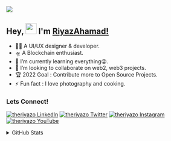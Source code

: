 <img src="https://1.bp.blogspot.com/-Qn4AMcBOaDs/YS50gXu_CSI/AAAAAAAAjW0/gOViyswx9nQ51PvT-I8XEsHZFMszEztLwCLcBGAsYHQ/s872/theriyazo%2Bgithub.png" background-color="#0D1117">

## Hey, <img src="https://github.com/TheDudeThatCode/TheDudeThatCode/blob/master/Assets/Hi.gif" width="29px"> I'm [RiyazAhamad!](https://www.theriyazo.com/about) 

- 🤸‍♂️ A UI/UX designer & developer.
- 🛸 A Blockchain enthusiast.
- 🌱 I’m currently learning everything😜.
- 💞️ I’m looking to collaborate on web2, web3 projects.
- 🏆 2022 Goal : Contribute more to Open Source Projects.
- ⚡ Fun fact : I love photography and cooking.

### Lets Connect! 
[![theriyazo LinkedIn][1.1]][1]
[![theriyazo Twitter][2.1]][2]
[![theriyazo Instagram][3.1]][3]
[![theriyazo YouTube][6.1]][6]

[1.1]: https://1.bp.blogspot.com/-jiWIubNhosI/YS5piJx5tHI/AAAAAAAAjVo/s_UAEno0cbwTHZwVRFg-NQPWHf6v9cC_QCLcBGAsYHQ/s56/theriyazo%2Blinkedin.png
[2.1]: https://1.bp.blogspot.com/-MU1ha1W3uQY/YS5pisCwulI/AAAAAAAAjVw/TG9UYj_GMicHoHgiG9aEYXVxIM7Z87nkwCLcBGAsYHQ/s56/theriyazo%2Btwitter.png
[3.1]: https://1.bp.blogspot.com/-WJG-NK4DJjE/YS5piJnSpOI/AAAAAAAAjVk/7RCGP1t1P4AaWvc3GyM7zPeA1KYZQlRMQCLcBGAsYHQ/s56/theriyazo%2Binstagram.png
[6.1]: https://1.bp.blogspot.com/-r8nJXDYnhmw/YS5pi5SW3wI/AAAAAAAAjV0/ZpYmRXzeNI8shubx-3EXwlWxOhh1PNZFwCLcBGAsYHQ/s56/theriyazo%2Byoutube.png

[1]: https://www.linkedin.com/in/theriyazo/
[2]: https://twitter.com/theriyazo
[3]: https://www.instagram.com/theriyazo/
[6]: https://www.youtube.com/channel/UCsi5__EwbJZiN8rvxpgwWDg

<details >
    <summary>GitHub Stats</summary>
    <table>
        <tr>
            <td>
                <img align="left" src="http://github-readme-streak-stats.herokuapp.com?user=theriyazo&theme=dark&date_format=M%20j%5B%2C%20Y%5D&ring=69DF69&fire=69DF69&currStreakLabel=69DF69&background=0D1117" alt="riyazahamad github streak"/>
            </td>
            <td>
<img align="left" src="https://github-readme-stats.vercel.app/api/top-langs/?username=theriyazo&layout=compact&title_color=69DF69&text_color=FFFFFF&icon_color=69DF69&bg_color=0D1117" alt="riyazahamad most used languages"/>
            </td>
        </tr>
    </table>
</details>
<br>
<!---
theriyazo/theriyazo is a ✨ special ✨ repository because its `README.md` (this file) appears on your GitHub profile.
You can click the Preview link to take a look at your changes.
--->

